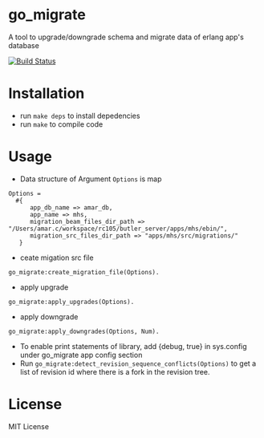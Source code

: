 # go_migrate
A tool to upgrade/downgrade schema and migrate data of erlang app's database

[![Build Status](https://travis-ci.org/greyorange/go_migrate.svg?branch=master)](https://travis-ci.org/greyorange/go_migrate)

# Installation

* run `make deps` to install depedencies  
* run `make` to compile code


# Usage
* Data structure of Argument `Options` is map
```
Options =
  #{
      app_db_name => amar_db,
      app_name => mhs,
      migration_beam_files_dir_path => "/Users/amar.c/workspace/rc105/butler_server/apps/mhs/ebin/",
      migration_src_files_dir_path => "apps/mhs/src/migrations/"
   }
```
* ceate migation src file
```
go_migrate:create_migration_file(Options).
```

* apply upgrade
```
go_migrate:apply_upgrades(Options).

```
* apply downgrade
```
go_migrate:apply_downgrades(Options, Num).

```
* To enable print statements of library, add {debug, true} in sys.config under go_migrate app config section
* Run `go_migrate:detect_revision_sequence_conflicts(Options)` to get a list of revision id where there is a fork in the revision tree.

# License

MIT License
